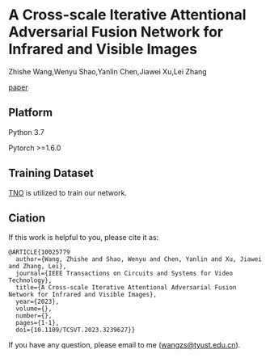 # A Cross-scale Iterative Attentional Adversarial Fusion Network for Infrared and Visible Images
Zhishe Wang,Wenyu Shao,Yanlin Chen,Jiawei Xu,Lei Zhang

[paper](https://ieeexplore.ieee.org/document/10025779/)

## Platform
Python 3.7

Pytorch >=1.6.0

## Training Dataset

[TNO](https://ﬁgshare.com/articles/TN_Image_Fusion_Dataset/1008029) is utilized to train our network.

## Ciation
If this work is helpful to you, please cite it as:
```
@ARTICLE{10025779
  author={Wang, Zhishe and Shao, Wenyu and Chen, Yanlin and Xu, Jiawei and Zhang, Lei},
  journal={IEEE Transactions on Circuits and Systems for Video Technology}, 
  title={A Cross-scale Iterative Attentional Adversarial Fusion Network for Infrared and Visible Images}, 
  year={2023},
  volume={},
  number={},
  pages={1-1},
  doi={10.1109/TCSVT.2023.3239627}}
 ```
If you have any question, please email to me (wangzs@tyust.edu.cn).
